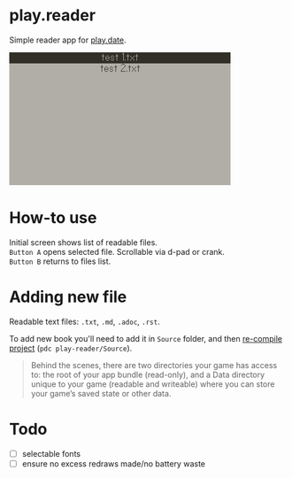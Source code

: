 # play.reader
Simple reader app for [play.date](https://play.date).  

![example](./example.gif)

# How-to use
Initial screen shows list of readable files.  
`Button A` opens selected file. Scrollable via d-pad or crank.  
`Button B` returns to files list. 

# Adding new file
Readable text files: `.txt`, `.md`, `.adoc`, `.rst`.  

To add new book you'll need to add it in `Source` folder, and then [re-compile project](https://sdk.play.date/1.10.0/Inside%20Playdate.html#_compiling_a_project) (`pdc play-reader/Source`). 

>Behind the scenes, there are two directories your game has access to: the root of your app bundle (read-only), and a Data directory unique to your game (readable and writeable) where you can store your game’s saved state or other data.

# Todo
- [ ] selectable fonts
- [ ] ensure no excess redraws made/no battery waste 